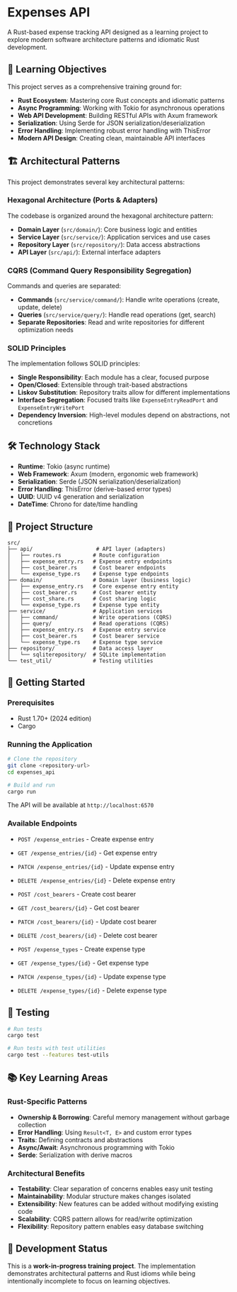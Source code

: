 # Expenses API

A Rust-based expense tracking API designed as a learning project to explore modern software architecture patterns and idiomatic Rust development.

## 🎯 Learning Objectives

This project serves as a comprehensive training ground for:

- **Rust Ecosystem**: Mastering core Rust concepts and idiomatic patterns
- **Async Programming**: Working with Tokio for asynchronous operations
- **Web API Development**: Building RESTful APIs with Axum framework
- **Serialization**: Using Serde for JSON serialization/deserialization
- **Error Handling**: Implementing robust error handling with ThisError
- **Modern API Design**: Creating clean, maintainable API interfaces

## 🏗️ Architectural Patterns

This project demonstrates several key architectural patterns:

### Hexagonal Architecture (Ports & Adapters)
The codebase is organized around the hexagonal architecture pattern:
- **Domain Layer** (`src/domain/`): Core business logic and entities
- **Service Layer** (`src/service/`): Application services and use cases
- **Repository Layer** (`src/repository/`): Data access abstractions
- **API Layer** (`src/api/`): External interface adapters

### CQRS (Command Query Responsibility Segregation)
Commands and queries are separated:
- **Commands** (`src/service/command/`): Handle write operations (create, update, delete)
- **Queries** (`src/service/query/`): Handle read operations (get, search)
- **Separate Repositories**: Read and write repositories for different optimization needs

### SOLID Principles
The implementation follows SOLID principles:
- **Single Responsibility**: Each module has a clear, focused purpose
- **Open/Closed**: Extensible through trait-based abstractions
- **Liskov Substitution**: Repository traits allow for different implementations
- **Interface Segregation**: Focused traits like `ExpenseEntryReadPort` and `ExpenseEntryWritePort`
- **Dependency Inversion**: High-level modules depend on abstractions, not concretions

## 🛠️ Technology Stack

- **Runtime**: Tokio (async runtime)
- **Web Framework**: Axum (modern, ergonomic web framework)
- **Serialization**: Serde (JSON serialization/deserialization)
- **Error Handling**: ThisError (derive-based error types)
- **UUID**: UUID v4 generation and serialization
- **DateTime**: Chrono for date/time handling

## 📁 Project Structure

```
src/
├── api/                    # API layer (adapters)
│   ├── routes.rs          # Route configuration
│   ├── expense_entry.rs   # Expense entry endpoints
│   ├── cost_bearer.rs     # Cost bearer endpoints
│   └── expense_type.rs    # Expense type endpoints
├── domain/                # Domain layer (business logic)
│   ├── expense_entry.rs   # Core expense entry entity
│   ├── cost_bearer.rs     # Cost bearer entity
│   ├── cost_share.rs      # Cost sharing logic
│   └── expense_type.rs    # Expense type entity
├── service/               # Application services
│   ├── command/           # Write operations (CQRS)
│   ├── query/             # Read operations (CQRS)
│   ├── expense_entry.rs   # Expense entry service
│   ├── cost_bearer.rs     # Cost bearer service
│   └── expense_type.rs    # Expense type service
├── repository/            # Data access layer
│   └── sqliterepository/  # SQLite implementation
└── test_util/             # Testing utilities
```

## 🚀 Getting Started

### Prerequisites
- Rust 1.70+ (2024 edition)
- Cargo

### Running the Application

```bash
# Clone the repository
git clone <repository-url>
cd expenses_api

# Build and run
cargo run
```

The API will be available at `http://localhost:6570`

### Available Endpoints

- `POST /expense_entries` - Create expense entry
- `GET /expense_entries/{id}` - Get expense entry
- `PATCH /expense_entries/{id}` - Update expense entry
- `DELETE /expense_entries/{id}` - Delete expense entry

- `POST /cost_bearers` - Create cost bearer
- `GET /cost_bearers/{id}` - Get cost bearer
- `PATCH /cost_bearers/{id}` - Update cost bearer
- `DELETE /cost_bearers/{id}` - Delete cost bearer

- `POST /expense_types` - Create expense type
- `GET /expense_types/{id}` - Get expense type
- `PATCH /expense_types/{id}` - Update expense type
- `DELETE /expense_types/{id}` - Delete expense type

## 🧪 Testing

```bash
# Run tests
cargo test

# Run tests with test utilities
cargo test --features test-utils
```

## 📚 Key Learning Areas

### Rust-Specific Patterns
- **Ownership & Borrowing**: Careful memory management without garbage collection
- **Error Handling**: Using `Result<T, E>` and custom error types
- **Traits**: Defining contracts and abstractions
- **Async/Await**: Asynchronous programming with Tokio
- **Serde**: Serialization with derive macros

### Architectural Benefits
- **Testability**: Clear separation of concerns enables easy unit testing
- **Maintainability**: Modular structure makes changes isolated
- **Extensibility**: New features can be added without modifying existing code
- **Scalability**: CQRS pattern allows for read/write optimization
- **Flexibility**: Repository pattern enables easy database switching

## 🔄 Development Status

This is a **work-in-progress training project**. The implementation demonstrates architectural patterns and Rust idioms while being intentionally incomplete to focus on learning objectives.
